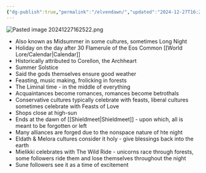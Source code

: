 ```yaml
---
{"dg-publish":true,"permalink":"/elvendawn/","updated":"2024-12-27T16:25:47.567-06:00"}
---
```


![Pasted image 20241227162522.png](/img/user/Images/Pasted%20image%2020241227162522.png)
- Also known as Midsummer in some cultures, sometimes Long Night
- Holiday on the day after 30 Flamerule of the Eos Common [[World Lore/Calendar\|Calendar]]
- Historically attributed to Corellon, the Archheart
- Summer Solstice
- Said the gods themselves ensure good weather
- Feasting, music making, frolicking in forests
- The Liminal time - in the middle of everything
- Acquaintances become romances, romances become betrothals
- Conservative cultures typically celebrate with feasts, liberal cultures sometimes celebrate with Feasts of Love
- Shops close at high-sun
- Ends at the dawn of [[Shieldmeet\|Shieldmeet]] - upon which, all is meant to be forgotten or left
- Many alliances are forged due to the nonspace nature of hte night
- Eldath & Melora cultures consider it holy - give blessings back into the earth
- Mielikki celebrates with The Wild Ride - unicorns race through forests, some followers ride them and lose themselves throughout the night
- Sune followers see it as a time of excitement 
